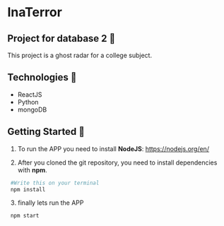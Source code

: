 # InaTerror

## Project for database 2 :book:

This project is a ghost radar for a college subject.

## Technologies :rocket:

- ReactJS
- Python
- mongoDB

## Getting Started 🏁

1. To run the APP you need to install **NodeJS**:
   https://nodejs.org/en/

2. After you cloned the git repository, you need to install dependencies with **npm**.

```bash
 #Write this on your terminal
 npm install
```

3. finally lets run the APP

```bash
 npm start
```

